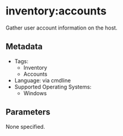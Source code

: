 <!-- region Generated -->
# inventory:accounts

Gather user account information on the host.

## Metadata

- Tags:
  - Inventory
  - Accounts
- Language: via cmdline
- Supported Operating Systems:
  - Windows

## Parameters

None specified.
<!-- endregion -->
